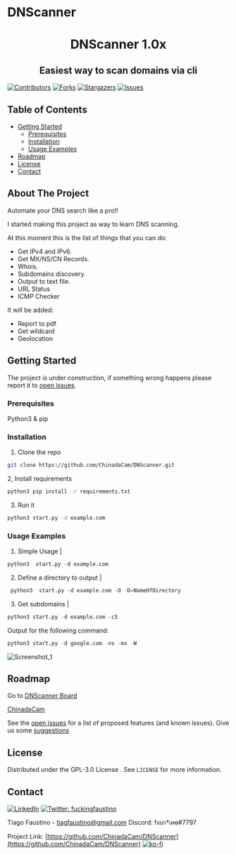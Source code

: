 # DNScanner
 <h1 align="center"> DNScanner 1.0x </h1>
<h2 align="center"  > Easiest way to scan domains via cli </h2>

<!-- PROJECT SHIELDS -->
<!--
*** I'm using markdown "reference style" links for readability.
*** Reference links are enclosed in brackets [ ] instead of parentheses ( ).
*** See the bottom of this document for the declaration of the reference variables
*** for contributors-url, forks-url, etc. This is an optional, concise syntax you may use.
*** https://www.markdownguide.org/basic-syntax/#reference-style-links
-->
[![Contributors][contributors-shield]][contributors-url]
[![Forks][forks-shield]][forks-url]
[![Stargazers][stars-shield]][stars-url]
[![Issues][issues-shield]][issues-url]





<!-- TABLE OF CONTENTS -->
## Table of Contents

* [Getting Started](#getting-started)
  * [Prerequisites](#prerequisites)
  * [Installation](#installation)
  * [Usage Examples](#usage-examples)
* [Roadmap](#roadmap)
* [License](#license)
* [Contact](#contact)




<!-- ABOUT THE PROJECT -->
## About The Project

Automate your DNS search like a pro!!

I started making this project as way to learn DNS scanning.

At this moment this is the list of things that you can do:
 * Get IPv4 and IPv6.
 * Get MX/NS/CN Records.
 * Whois.
 * Subdomains discovery.
 * Output to text file.
 * URL Status
 * ICMP Checker

It will be added:
 * Report to pdf
 * Get wildcard
 * Geolocation


<!-- GETTING STARTED -->
## Getting Started
The project is under construction, if something wrong happens please report it to [open issues](https://github.com/ChinadaCam/DNScanner/issues).


### Prerequisites

Python3 & pip



### Installation

1. Clone the repo
```sh
git clone https://github.com/ChinadaCam/DNScanner.git
```
2, Install requirements

```sh
python3 pip install -r requirements.txt
```
3. Run it
```sh
python3 start.py -d example.com
```

### Usage Examples

   1. Simple Usage | 
   ``` py  
   python3  start.py -d example.com 
```
   2. Define a directory to output |
   ```py 
    python3  start.py -d example.com -O -D=NameOfDirectory
   ```
   3. Get subdomains | 
   ```py 
   python3 start.py -d example.com -cS
   ```


Output for the following command:
  ``` py  
  python3 start.py -d google.com -ns -mx -W 
  ```
 

![Screenshot_1](https://user-images.githubusercontent.com/20567276/161407610-83a9ca58-08a7-4799-a4bc-b470d0899b1e.png)



<!-- Suggestions and Issues -->
## Roadmap

Go to [DNScanner Board](https://github.com/ChinadaCam/DNScanner/projects/1)


[ChinadaCam](https://github.com/ChinadaCam)


See the [open issues](https://github.com/ChinadaCam/DNScanner/issues) for a list of proposed features (and known issues).
Give us some [suggestions](https://github.com/ChinadaCam/DNScanner/labels/suggestions)



<!-- LICENSE -->
## License

Distributed under the GPL-3.0 License . See `LICENSE` for more information.

<!-- CONTACT -->
## Contact
[![LinkedIn][linkedin-shield]][linkedin-url]  <a href="https://twitter.com/fuckingfaustino">
    <img alt="Twitter: fuckingfaustino" src="https://img.shields.io/twitter/follow/fuckingfaustino.svg?style=social" target="_blank" />
  </a>

Tiago Faustino - tiagfaustino@gmail.com
Discord: fลuร†เиѳ#7797
 
Project Link: [https://github.com/ChinadaCam/DNScanner](https://github.com/ChinadaCam/DNScanner)
[![ko-fi](https://ko-fi.com/img/githubbutton_sm.svg)](https://ko-fi.com/H2H27JW0K)

<!-- MARKDOWN LINKS & IMAGES -->
<!-- https://www.markdownguide.org/basic-syntax/#reference-style-links -->
[contributors-shield]: https://img.shields.io/github/contributors/ChinadaCam/DNScanner.svg?style=flat-square
[contributors-url]: https://github.com/ChinadaCam/DNScanner/graphs/contributors
[forks-shield]: https://img.shields.io/github/forks/ChinadaCam/DNScanner.svg?style=flat-square
[forks-url]: https://github.com/ChinadaCam/DNScanner/network/members
[stars-shield]: https://img.shields.io/github/stars/ChinadaCam/DNScanner.svg?style=flat-square
[stars-url]: https://github.com/ChinadaCam/DNScanner/stargazers
[issues-shield]: https://img.shields.io/github/issues/ChinadaCam/DNScanner.svg?style=flat-square
[issues-url]: https://github.com/ChinadaCam/DNScanner/issues
[license-shield]: https://img.shields.io/github/license/ChinadaCam/DNScanner.svg?style=flat-square
[license-url]: https://github.com/ChinadaCam/DNScanner/blob/master/LICENSE.txt
[linkedin-shield]: https://img.shields.io/badge/-LinkedIn-black.svg?style=flat-square&logo=linkedin&colorB=555
[linkedin-url]: https://www.linkedin.com/in/tiago-faustino-b07523166/
 
 
